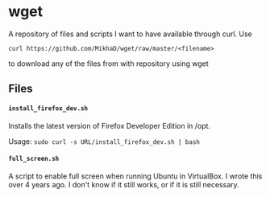 # wget

A repository of files and scripts I want to have available through curl. Use

`curl https://github.com/MikhaD/wget/raw/master/<filename>`

to download any of the files from with repository using wget


## Files

#### `install_firefox_dev.sh`
Installs the latest version of Firefox Developer Edition in /opt.

Usage: `sudo curl -s URL/install_firefox_dev.sh | bash`

#### `full_screen.sh`
A script to enable full screen when running Ubuntu in VirtualBox. I wrote this over 4 years ago. I don't know if it still works, or if it is still necessary.